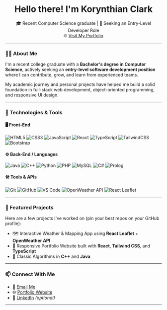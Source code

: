 <h1 align="center">Hello there! I'm Korynthian Clark</h1>

<p align="center">
  🎓 Recent Computer Science graduate | 💼 Seeking an Entry-Level Developer Role <br/>
  🌐 <a href="https://korynthian-portfolio.vercel.app">Visit My Portfolio</a>
</p>

---

### 👨‍💻 About Me

I'm a recent college graduate with a **Bachelor's degree in Computer Science**, actively seeking an **entry-level software development position** where I can contribute, grow, and learn from experienced teams.

My academic journey and personal projects have helped me build a solid foundation in full-stack web development, object-oriented programming, and responsive UI design.

---

### 🧠 Technologies & Tools

#### 🖥️ Front-End
![HTML5](https://img.shields.io/badge/-HTML5-E34F26?style=flat&logo=html5&logoColor=white)
![CSS3](https://img.shields.io/badge/-CSS3-1572B6?style=flat&logo=css3&logoColor=white)
![JavaScript](https://img.shields.io/badge/-JavaScript-F7DF1E?style=flat&logo=javascript&logoColor=black)
![React](https://img.shields.io/badge/-React-61DAFB?style=flat&logo=react&logoColor=black)
![TypeScript](https://img.shields.io/badge/-TypeScript-3178C6?style=flat&logo=typescript&logoColor=white)
![TailwindCSS](https://img.shields.io/badge/-Tailwind_CSS-38B2AC?style=flat&logo=tailwind-css&logoColor=white)
![Bootstrap](https://img.shields.io/badge/-Bootstrap-7952B3?style=flat&logo=bootstrap&logoColor=white)

#### ⚙️ Back-End / Languages
![Java](https://img.shields.io/badge/-Java-007396?style=flat&logo=java&logoColor=white)
![C++](https://img.shields.io/badge/-C++-00599C?style=flat&logo=c%2B%2B&logoColor=white)
![Python](https://img.shields.io/badge/-Python-3776AB?style=flat&logo=python&logoColor=white)
![PHP](https://img.shields.io/badge/-PHP-777BB4?style=flat&logo=php&logoColor=white)
![MySQL](https://img.shields.io/badge/-MySQL-4479A1?style=flat&logo=mysql&logoColor=white)
![C#](https://img.shields.io/badge/-C%23-239120?style=flat&logo=c-sharp&logoColor=white)
![Prolog](https://img.shields.io/badge/-Prolog-8A1538?style=flat)

#### 🛠️ Tools & APIs
![Git](https://img.shields.io/badge/-Git-F05032?style=flat&logo=git&logoColor=white)
![GitHub](https://img.shields.io/badge/-GitHub-181717?style=flat&logo=github&logoColor=white)
![VS Code](https://img.shields.io/badge/-VS_Code-007ACC?style=flat&logo=visual-studio-code&logoColor=white)
![OpenWeather API](https://img.shields.io/badge/-OpenWeather_API-orange?style=flat)
![React Leaflet](https://img.shields.io/badge/-React_Leaflet-1D2C4D?style=flat)

---

### 📌 Featured Projects

Here are a few projects I've worked on (pin your best repos on your GitHub profile):
- 🗺️ Interactive Weather & Mapping App using **React Leaflet** + **OpenWeather API**
- 🎨 Responsive Portfolio Website built with **React**, **Tailwind CSS**, and **TypeScript**
- 🧮 Classic Algorithms in **C++** and **Java**

---

### 📫 Connect With Me

- 📧 [Email Me](kory.clark0517@gmail.com) 
- 🌐 [Portfolio Website](https://korynthian-portfolio.vercel.app)
- 💼 [LinkedIn](linkedin.com/in/kory-clark-1ba2b3193/) *(optional)*

---
